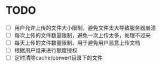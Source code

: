 # TODO

- [ ] 用户允许上传的文件大小限制，避免文件太大导致服务器崩溃
- [ ] 每次上传的文件数量限制，避免一次上传太多，处理不过来
- [ ] 每天上传的文件数量限制，用于避免用户恶意上传文档
- [ ] 根据用户组来进行额度授权
- [ ] 定时清除cache/convert目录下的文件